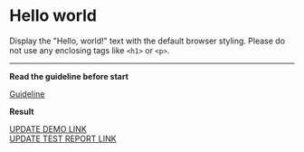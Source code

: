 # Hello world

Display the "Hello, world!" text with the default browser styling. Please do not 
use any enclosing tags like `<h1>` or `<p>`.
___

**Read the guideline before start**

[Guideline](https://mate-academy.github.io/layout_task-guideline/)

**Result**

[UPDATE DEMO LINK](https://KonstVolkovnitsky.github.io/layout_hello-world/) <br>
[UPDATE TEST REPORT LINK](https://KonstVolkovnitsky.github.io/layout_hello-world/report/html_report/)
